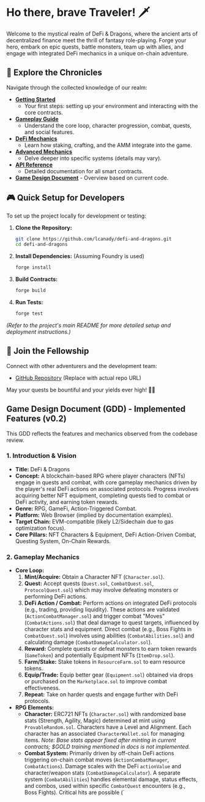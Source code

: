 # Ho there, brave Traveler! 🗡️

Welcome to the mystical realm of DeFi & Dragons, where the ancient arts of decentralized finance meet the thrill of fantasy role-playing. Forge your hero, embark on epic quests, battle monsters, team up with allies, and engage with integrated DeFi mechanics in a unique on-chain adventure.

## 📜 Explore the Chronicles

Navigate through the collected knowledge of our realm:

- **[Getting Started](./getting-started/index.md)**
  - Your first steps: setting up your environment and interacting with the core contracts.
- **[Gameplay Guide](./gameplay/index.md)**
  - Understand the core loop, character progression, combat, quests, and social features.
- **[DeFi Mechanics](./defi/index.md)**
  - Learn how staking, crafting, and the AMM integrate into the game.
- **[Advanced Mechanics](./advanced-mechanics/index.md)**
  - Delve deeper into specific systems (details may vary).
- **[API Reference](./api-reference/index.md)**
  - Detailed documentation for all smart contracts.
- **[Game Design Document](#game-design-document-gdd---implemented-features-v02)** - Overview based on current code.

## 🎮 Quick Setup for Developers

To set up the project locally for development or testing:

1.  **Clone the Repository:**
    ```bash
    git clone https://github.com/lcanady/defi-and-dragons.git
    cd defi-and-dragons
    ```
2.  **Install Dependencies:** (Assuming Foundry is used)
    ```bash
    forge install
    ```
3.  **Build Contracts:**
    ```bash
    forge build
    ```
4.  **Run Tests:**
    ```bash
    forge test
    ```

*(Refer to the project's main README for more detailed setup and deployment instructions.)*

## 🤝 Join the Fellowship

Connect with other adventurers and the development team:

- [GitHub Repository](https://github.com/lcanady/defi-and-dragons) (Replace with actual repo URL)

May your quests be bountiful and your yields ever high! 🐉✨

## Game Design Document (GDD) - Implemented Features (v0.2)

This GDD reflects the features and mechanics observed from the codebase review.

### 1. Introduction & Vision

*   **Title:** DeFi & Dragons
*   **Concept:** A blockchain-based RPG where player characters (NFTs) engage in quests and combat, with core gameplay mechanics driven by the player's real DeFi actions on associated protocols. Progress involves acquiring better NFT equipment, completing quests tied to combat or DeFi activity, and earning token rewards.
*   **Genre:** RPG, GameFi, Action-Triggered Combat.
*   **Platform:** Web Browser (implied by documentation examples).
*   **Target Chain:** EVM-compatible (likely L2/Sidechain due to gas optimization focus).
*   **Core Pillars:** NFT Characters & Equipment, DeFi Action-Driven Combat, Questing System, On-Chain Rewards.

### 2. Gameplay Mechanics

*   **Core Loop:**
    1.  **Mint/Acquire:** Obtain a Character NFT (`Character.sol`).
    2.  **Quest:** Accept quests (`Quest.sol`, `CombatQuest.sol`, `ProtocolQuest.sol`) which may involve defeating monsters or performing DeFi actions.
    3.  **DeFi Action / Combat:** Perform actions on integrated DeFi protocols (e.g., trading, providing liquidity). These actions are validated (`ActionCombatManager.sol`) and trigger combat "Moves" (`CombatActions.sol`) that deal damage to quest targets, influenced by character stats and equipment. Direct combat (e.g., Boss Fights in `CombatQuest.sol`) involves using abilities (`CombatAbilities.sol`) and calculating damage (`CombatDamageCalculator.sol`).
    4.  **Reward:** Complete quests or defeat monsters to earn token rewards (`GameToken`) and potentially Equipment NFTs (`ItemDrop.sol`).
    5.  **Farm/Stake:** Stake tokens in `ResourceFarm.sol` to earn resource tokens.
    6.  **Equip/Trade:** Equip better gear (`Equipment.sol`) obtained via drops or purchased on the `Marketplace.sol` to improve combat effectiveness.
    7.  **Repeat:** Take on harder quests and engage further with DeFi protocols.
*   **RPG Elements:**
    *   **Character:** ERC721 NFTs (`Character.sol`) with randomized base stats (Strength, Agility, Magic) determined at mint using `ProvableRandom.sol`. Characters have a Level and Alignment. Each character has an associated `CharacterWallet.sol` for managing items. *Note: Base stats appear fixed after minting in current contracts; $GOLD training mentioned in docs is not implemented.*
    *   **Combat System:** Primarily driven by off-chain DeFi actions triggering on-chain combat moves (`ActionCombatManager`, `CombatActions`). Damage scales with the DeFi `actionValue` and character/weapon stats (`CombatDamageCalculator`). A separate system (`CombatAbilities`) handles elemental damage, status effects, and combos, used within specific `CombatQuest` encounters (e.g., Boss Fights). Critical hits are possible (`